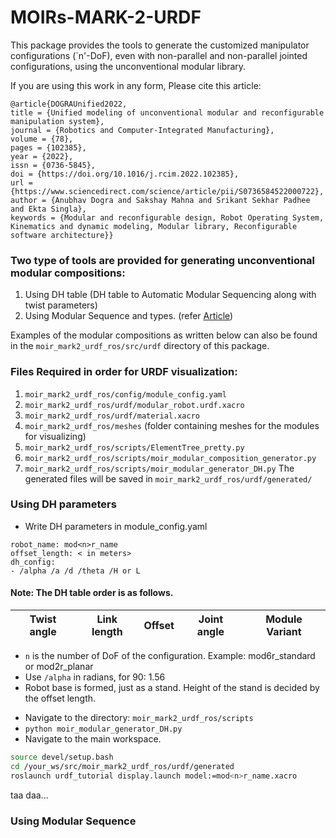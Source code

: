 # MOIRs-MARK-2-URDF
This package provides the tools to generate the customized manipulator configurations (`n'-DoF), even with non-parallel and non-parallel jointed configurations, using the unconventional modular library. 

If you are using this work in any form, Please cite this article:

```
@article{DOGRAUnified2022,
title = {Unified modeling of unconventional modular and reconfigurable manipulation system},
journal = {Robotics and Computer-Integrated Manufacturing},
volume = {78},
pages = {102385},
year = {2022},
issn = {0736-5845},
doi = {https://doi.org/10.1016/j.rcim.2022.102385},
url = {https://www.sciencedirect.com/science/article/pii/S0736584522000722},
author = {Anubhav Dogra and Sakshay Mahna and Srikant Sekhar Padhee and Ekta Singla},
keywords = {Modular and reconfigurable design, Robot Operating System, Kinematics and dynamic modeling, Modular library, Reconfigurable software architecture}}
```

### Two type of tools are provided for generating unconventional modular compositions:
1. Using DH table (DH table to Automatic Modular Sequencing along with twist parameters)
2. Using Modular Sequence and types. (refer [Article](https://doi.org/10.1016/j.rcim.2022.102385))


Examples of the modular compositions as written below can also be found in the `moir_mark2_urdf_ros/src/urdf` directory of this package.
### Files Required in order for URDF visualization:

 1. `moir_mark2_urdf_ros/config/module_config.yaml`
 2. `moir_mark2_urdf_ros/urdf/modular_robot.urdf.xacro`
 3. `moir_mark2_urdf_ros/urdf/material.xacro`
 4. `moir_mark2_urdf_ros/meshes` (folder containing meshes for the modules for visualizing)
 4. `moir_mark2_urdf_ros/scripts/ElementTree_pretty.py`
 5. `moir_mark2_urdf_ros/scripts/moir_modular_composition_generator.py`
 6. `moir_mark2_urdf_ros/scripts/moir_modular_generator_DH.py`
The generated files will be saved in `moir_mark2_urdf_ros/urdf/generated/`

### Using DH parameters
- Write DH parameters in module_config.yaml
```
robot_name: mod<n>r_name  
offset_length: < in meters>    
dh_config:
- /alpha /a /d /theta /H or L  
```
#### Note: The DH table order is as follows.
   | Twist angle | Link length | Offset | Joint angle | Module Variant |
   | ----------- | ----------- | ------ | ----------- | -------------- |
  
 
 * `n` is the number of DoF of the configuration. Example: mod6r_standard or mod2r_planar
 * Use `/alpha` in radians, for 90: 1.56
 * Robot base is formed, just as a stand. Height of the stand is decided by the offset length.
 
 - Navigate to the directory: `moir_mark2_urdf_ros/scripts`
 - `python moir_modular_generator_DH.py`
 - Navigate to the main workspace.
```bash
source devel/setup.bash
cd /your_ws/src/moir_mark2_urdf_ros/urdf/generated
roslaunch urdf_tutorial display.launch model:=mod<n>r_name.xacro
```
taa daa...
### Using Modular Sequence
